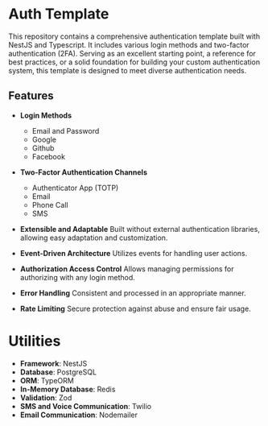 # Auth Template
This repository contains a comprehensive authentication template built with NestJS and Typescript. 
It includes various login methods and two-factor authentication (2FA). 
Serving as an excellent starting point, a reference for best practices, or a solid foundation for building your custom authentication system, this template is designed to meet diverse authentication needs.

## Features
- **Login Methods**
    - Email and Password
    - Google
    - Github
    - Facebook
      
- **Two-Factor Authentication Channels**
    - Authenticator App (TOTP)
    - Email
    - Phone Call
    - SMS

- **Extensible and Adaptable** Built without external authentication libraries, allowing easy adaptation and customization.
- **Event-Driven Architecture** Utilizes events for handling user actions.
- **Authorization Access Control** Allows managing permissions for authorizing with any login method.
- **Error Handling** Consistent and processed in an appropriate manner.
- **Rate Limiting** Secure protection against abuse and ensure fair usage.

# Utilities
* **Framework**: NestJS
* **Database**: PostgreSQL
* **ORM**: TypeORM
* **In-Memory Database**: Redis
* **Validation**: Zod
* **SMS and Voice Communication**: Twilio
* **Email Communication**: Nodemailer
